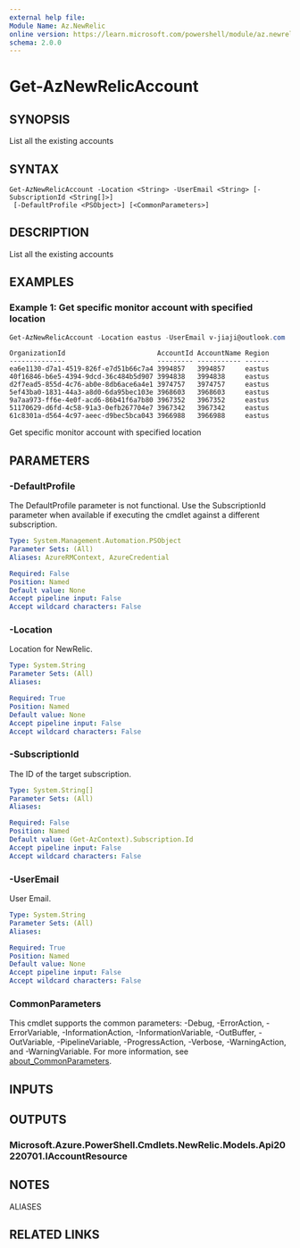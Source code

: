 ```yaml
---
external help file:
Module Name: Az.NewRelic
online version: https://learn.microsoft.com/powershell/module/az.newrelic/get-aznewrelicaccount
schema: 2.0.0
---
```


# Get-AzNewRelicAccount

## SYNOPSIS
List all the existing accounts

## SYNTAX

```
Get-AzNewRelicAccount -Location <String> -UserEmail <String> [-SubscriptionId <String[]>]
 [-DefaultProfile <PSObject>] [<CommonParameters>]
```

## DESCRIPTION
List all the existing accounts

## EXAMPLES

### Example 1: Get specific monitor account with specified location
```powershell
Get-AzNewRelicAccount -Location eastus -UserEmail v-jiaji@outlook.com
```

```output
OrganizationId                       AccountId AccountName Region
--------------                       --------- ----------- ------
ea6e1130-d7a1-4519-826f-e7d51b66c7a4 3994857   3994857     eastus
40f16846-b6e5-4394-9dcd-36c484b5d907 3994838   3994838     eastus
d2f7ead5-855d-4c76-ab0e-8db6ace6a4e1 3974757   3974757     eastus
5ef43ba0-1831-44a3-a8d0-6da95bec103e 3968603   3968603     eastus
9a7aa973-ff6e-4e0f-acd6-86b41f6a7b80 3967352   3967352     eastus
51170629-d6fd-4c58-91a3-0efb267704e7 3967342   3967342     eastus
61c8301a-d564-4c97-aeec-d9bec5bca043 3966988   3966988     eastus
```

Get specific monitor account with specified location

## PARAMETERS

### -DefaultProfile
The DefaultProfile parameter is not functional.
Use the SubscriptionId parameter when available if executing the cmdlet against a different subscription.

```yaml
Type: System.Management.Automation.PSObject
Parameter Sets: (All)
Aliases: AzureRMContext, AzureCredential

Required: False
Position: Named
Default value: None
Accept pipeline input: False
Accept wildcard characters: False
```

### -Location
Location for NewRelic.

```yaml
Type: System.String
Parameter Sets: (All)
Aliases:

Required: True
Position: Named
Default value: None
Accept pipeline input: False
Accept wildcard characters: False
```

### -SubscriptionId
The ID of the target subscription.

```yaml
Type: System.String[]
Parameter Sets: (All)
Aliases:

Required: False
Position: Named
Default value: (Get-AzContext).Subscription.Id
Accept pipeline input: False
Accept wildcard characters: False
```

### -UserEmail
User Email.

```yaml
Type: System.String
Parameter Sets: (All)
Aliases:

Required: True
Position: Named
Default value: None
Accept pipeline input: False
Accept wildcard characters: False
```

### CommonParameters
This cmdlet supports the common parameters: -Debug, -ErrorAction, -ErrorVariable, -InformationAction, -InformationVariable, -OutBuffer, -OutVariable, -PipelineVariable, -ProgressAction, -Verbose, -WarningAction, and -WarningVariable. For more information, see [about_CommonParameters](http://go.microsoft.com/fwlink/?LinkID=113216).

## INPUTS

## OUTPUTS

### Microsoft.Azure.PowerShell.Cmdlets.NewRelic.Models.Api20220701.IAccountResource

## NOTES

ALIASES

## RELATED LINKS
